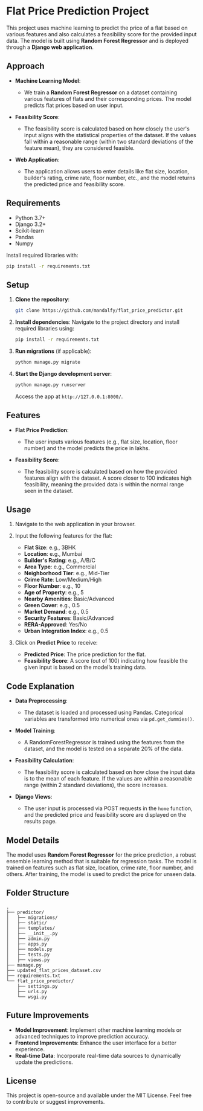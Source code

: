 # Flat Price Prediction Project

This project uses machine learning to predict the price of a flat based on various features and also calculates a feasibility score for the provided input data. The model is built using **Random Forest Regressor** and is deployed through a **Django web application**.

## Approach

- **Machine Learning Model**: 
  - We train a **Random Forest Regressor** on a dataset containing various features of flats and their corresponding prices. The model predicts flat prices based on user input.
  
- **Feasibility Score**: 
  - The feasibility score is calculated based on how closely the user's input aligns with the statistical properties of the dataset. If the values fall within a reasonable range (within two standard deviations of the feature mean), they are considered feasible.
  
- **Web Application**:
  - The application allows users to enter details like flat size, location, builder's rating, crime rate, floor number, etc., and the model returns the predicted price and feasibility score.

## Requirements

- Python 3.7+
- Django 3.2+
- Scikit-learn
- Pandas
- Numpy

Install required libraries with:

```bash
pip install -r requirements.txt
```

## Setup

1. **Clone the repository**:
   ```bash
   git clone https://github.com/mandalfy/flat_price_predictor.git
   ```

2. **Install dependencies**:
   Navigate to the project directory and install required libraries using:
   ```bash
   pip install -r requirements.txt
   ```

3. **Run migrations** (if applicable):
   ```bash
   python manage.py migrate
   ```

4. **Start the Django development server**:
   ```bash
   python manage.py runserver
   ```

   Access the app at `http://127.0.0.1:8000/`.

## Features

- **Flat Price Prediction**: 
  - The user inputs various features (e.g., flat size, location, floor number) and the model predicts the price in lakhs.
  
- **Feasibility Score**: 
  - The feasibility score is calculated based on how the provided features align with the dataset. A score closer to 100 indicates high feasibility, meaning the provided data is within the normal range seen in the dataset.

## Usage

1. Navigate to the web application in your browser.
2. Input the following features for the flat:
   - **Flat Size**: e.g., 3BHK
   - **Location**: e.g., Mumbai
   - **Builder's Rating**: e.g., A/B/C
   - **Area Type**: e.g., Commercial
   - **Neighborhood Tier**: e.g., Mid-Tier
   - **Crime Rate**: Low/Medium/High
   - **Floor Number**: e.g., 10
   - **Age of Property**: e.g., 5
   - **Nearby Amenities**: Basic/Advanced
   - **Green Cover**: e.g., 0.5
   - **Market Demand**: e.g., 0.5
   - **Security Features**: Basic/Advanced
   - **RERA-Approved**: Yes/No
   - **Urban Integration Index**: e.g., 0.5

3. Click on **Predict Price** to receive:
   - **Predicted Price**: The price prediction for the flat.
   - **Feasibility Score**: A score (out of 100) indicating how feasible the given input is based on the model’s training data.

## Code Explanation

- **Data Preprocessing**: 
  - The dataset is loaded and processed using Pandas. Categorical variables are transformed into numerical ones via `pd.get_dummies()`.
  
- **Model Training**: 
  - A RandomForestRegressor is trained using the features from the dataset, and the model is tested on a separate 20% of the data.

- **Feasibility Calculation**: 
  - The feasibility score is calculated based on how close the input data is to the mean of each feature. If the values are within a reasonable range (within 2 standard deviations), the score increases.

- **Django Views**: 
  - The user input is processed via POST requests in the `home` function, and the predicted price and feasibility score are displayed on the results page.

## Model Details

The model uses **Random Forest Regressor** for the price prediction, a robust ensemble learning method that is suitable for regression tasks. The model is trained on features such as flat size, location, crime rate, floor number, and others. After training, the model is used to predict the price for unseen data.

## Folder Structure

```
.
├── predictor/
│   ├── migrations/
│   ├── static/
│   ├── templates/
│   ├── __init__.py
│   ├── admin.py
│   ├── apps.py
│   ├── models.py
│   ├── tests.py
│   ├── views.py
├── manage.py
├── updated_flat_prices_dataset.csv
├── requirements.txt
└── flat_price_predictor/
    ├── settings.py
    ├── urls.py
    └── wsgi.py
```

## Future Improvements

- **Model Improvement**: Implement other machine learning models or advanced techniques to improve prediction accuracy.
- **Frontend Improvements**: Enhance the user interface for a better experience.
- **Real-time Data**: Incorporate real-time data sources to dynamically update the predictions.

## License

This project is open-source and available under the MIT License. Feel free to contribute or suggest improvements.
